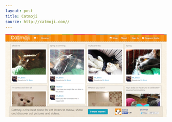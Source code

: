 ```yaml
---
layout: post
title: Catmoji
source: http://catmoji.com//
---
```


<img src="/img/statap_img/catmoji.png">
